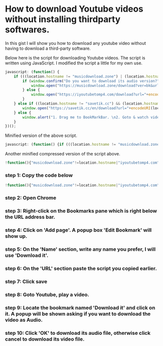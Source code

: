# How to download Youtube videos without installing thirdparty softwares.

In this gist I will show you how to download any youtube video without having to download a third-party software.

Below here is the script for downloading Youtube videos. The script is written using JavaScript. I modified the script a little for my own use.
```javascript
javascript: (function() {
	if (((location.hostname != "musicdownload.zone") | (location.hostname != "iyoutubetomp4.com")) && (location.hostname == "www.youtube.com")) {
		if (window.confirm("Do you want to download its audio version?")) {
			window.open("https://musicdownload.zone/download?ver=bk&url="+encodeURI(location.href))
		} else {
			window.open("https://iyoutubetomp4.com/download?url="+encodeURI(location.href))
		}
	} else if ((location.hostname != "savetik.cc") && (location.hostname == "www.tiktok.com")) {
		window.open("https://savetik.cc/en/download?url="+encodeURI(location.href))
	} else {
		window.alert("1. Drag me to BookMarkBar. \n2. Goto & watch video on YouTube and any video site. \n3. Click this BookMarkLet")
	}
})();
```

Minified version of the above script.
```javascript
javascript: (function() {if (((location.hostname != "musicdownload.zone") | (location.hostname != "iyoutubetomp4.com")) && (location.hostname == "www.youtube.com")) {if (window.confirm("Do you want to download its audio version?")) {window.open("https://musicdownload.zone/download?ver=bk&url="+encodeURI(location.href))} else {window.open("https://iyoutubetomp4.com/download?url="+encodeURI(location.href))}} else if ((location.hostname != "savetik.cc") && (location.hostname == "www.tiktok.com")) {window.open("https://savetik.cc/en/download?url="+encodeURI(location.href))} else {window.alert("1. Drag me to BookMarkBar. \n2. Goto & watch video on YouTube and any video site. \n3. Click this BookMarkLet")}})();
```

Another minified compressed version of the script above.
```js
!function(){"musicdownload.zone"!=location.hostname|"iyoutubetomp4.com"!=location.hostname&&"www.youtube.com"==location.hostname?window.confirm("Do you want to download its audio version?")?window.open("https://musicdownload.zone/download?ver=bk&url="+encodeURI(location.href)):window.open("https://iyoutubetomp4.com/download?url="+encodeURI(location.href)):"savetik.cc"!=location.hostname&&"www.tiktok.com"==location.hostname?window.open("https://savetik.cc/en/download?url="+encodeURI(location.href)):window.alert("1. Drag me to BookMarkBar. \n2. Goto & watch video on YouTube and any video site. \n3. Click this BookMarkLet")}();
```


### step 1: Copy the code below
```js
!function(){"musicdownload.zone"!=location.hostname|"iyoutubetomp4.com"!=location.hostname&&"www.youtube.com"==location.hostname?window.confirm("Do you want to download its audio version?")?window.open("https://musicdownload.zone/download?ver=bk&url="+encodeURI(location.href)):window.open("https://iyoutubetomp4.com/download?url="+encodeURI(location.href)):"savetik.cc"!=location.hostname&&"www.tiktok.com"==location.hostname?window.open("https://savetik.cc/en/download?url="+encodeURI(location.href)):window.alert("1. Drag me to BookMarkBar. \n2. Goto & watch video on YouTube and any video site. \n3. Click this BookMarkLet")}();
```
### step 2: Open Chrome
### step 3: Right-click on the Bookmarks pane which is right below the URL address bar.
### step 4: Click on 'Add page'. A popup box 'Edit Bookmark' will show up.
### step 5: On the 'Name' section, write any name you prefer, I will use 'Download it'.
### step 6: On the 'URL' section paste the script you copied earlier.
### step 7: Click save 
### step 8: Goto Youtube, play a video.
### step 9: Locate the bookmark named 'Download it' and click on it. A popup will be shown asking if you want to download the video as Audio. 
### step 10: Click 'OK' to download its audio file, otherwise click cancel to download its video file.
